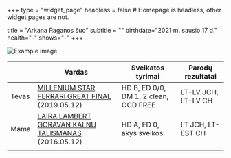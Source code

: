 +++
type = "widget_page"
headless = false  # Homepage is headless, other widget pages are not.

title = "Arkana Raganos šuo" 
subtitle = ""
birthdate="2021 m. sausio 17 d."
health="-"
shows="-"
+++

![Example image](/img/arkana.jpg)

|     | Vardas           | Sveikatos tyrimai      |Parodų rezultatai      |
|-----|------------|-------|------|
|Tėvas|[MILLENIUM STAR FERRARI GREAT FINAL](#gallery-gallery-6) (2019.05.12)|HD B, ED 0/0, DM 1, 2 clean, OCD FREE|LT-LV JCH, LT-LV CH|        
|Mama|[LAIRA LAMBERT GORAVAN KALNU TALISMANAS](#gallery-gallery-5) (2016.05.12)|HD A, ED 0, akys sveikos.|LT JCH, LT-EST CH| 
||

